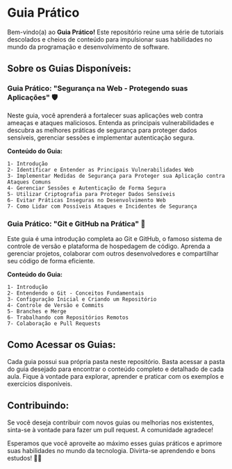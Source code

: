 # Guia Prático

Bem-vindo(a) ao **Guia Prático!** Este repositório reúne uma série de tutoriais descolados e cheios de conteúdo para impulsionar suas habilidades no mundo da programação e desenvolvimento de software.

## Sobre os Guias Disponíveis:
### Guia Prático: "Segurança na Web - Protegendo suas Aplicações" 🛡️
Neste guia, você aprenderá a fortalecer suas aplicações web contra ameaças e ataques maliciosos. Entenda as principais vulnerabilidades e descubra as melhores práticas de segurança para proteger dados sensíveis, gerenciar sessões e implementar autenticação segura.

**Conteúdo do Guia:**

```
1- Introdução
2- Identificar e Entender as Principais Vulnerabilidades Web
3- Implementar Medidas de Segurança para Proteger sua Aplicação contra Ataques Comuns
4- Gerenciar Sessões e Autenticação de Forma Segura
5- Utilizar Criptografia para Proteger Dados Sensíveis
6- Evitar Práticas Inseguras no Desenvolvimento Web
7- Como Lidar com Possíveis Ataques e Incidentes de Segurança
```

### Guia Prático: "Git e GitHub na Prática" 🚀
Este guia é uma introdução completa ao Git e GitHub, o famoso sistema de controle de versão e plataforma de hospedagem de código. Aprenda a gerenciar projetos, colaborar com outros desenvolvedores e compartilhar seu código de forma eficiente.

**Conteúdo do Guia:**

```
1- Introdução
2- Entendendo o Git - Conceitos Fundamentais
3- Configuração Inicial e Criando um Repositório
4- Controle de Versão e Commits
5- Branches e Merge
6- Trabalhando com Repositórios Remotos
7- Colaboração e Pull Requests
```

## Como Acessar os Guias:
Cada guia possui sua própria pasta neste repositório. Basta acessar a pasta do guia desejado para encontrar o conteúdo completo e detalhado de cada aula. Fique à vontade para explorar, aprender e praticar com os exemplos e exercícios disponíveis.


## Contribuindo:
Se você deseja contribuir com novos guias ou melhorias nos existentes, sinta-se à vontade para fazer um pull request. A comunidade agradece!

Esperamos que você aproveite ao máximo esses guias práticos e aprimore suas habilidades no mundo da tecnologia. Divirta-se aprendendo e bons estudos! 🚀😄
